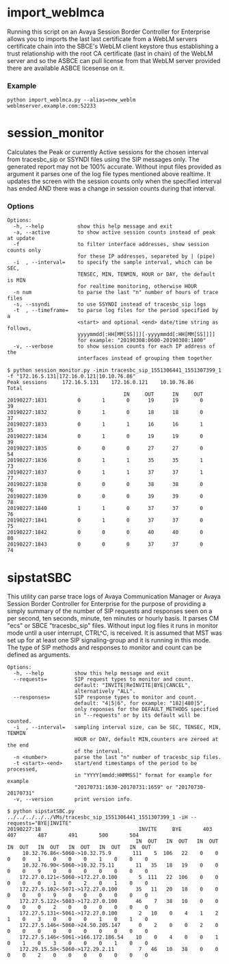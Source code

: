# import_weblmca #

Running this script on an Avaya Session Border Controller for Enterprise allows you to imports the last
last certificate from a WebLM servers certificate chain into the SBCE's WebLM client keystore thus establishing a trust
relationship with the root CA certificate (last in chain) of the WebLM server and so the ASBCE can pull license from
that WebLM server provided there are available ASBCE licesense on it.

### Example ###
```
python import_weblmca.py --alias=new_weblm weblmserver.example.com:52233
```

# session_monitor #

Calculates the Peak or currently  Active sessions for the chosen interval 
from tracesbc_sip or SSYNDI files using the SIP messages only. The 
generated report may not be  100% accurate. Without input files provided 
as argument it parses one of the log file types mentioned above realtime. It 
updates the screen with the session counts only when the specified interval 
has ended  AND there was a change in session counts during that interval.

### Options ###

```
Options:
  -h, --help           show this help message and exit
  -a, --active         to show active session counts instead of peak at update
  -f                   to filter interface addresses, show session counts only
                       for these IP addresses, separeted by | (pipe)
  -i  , --interval=    to specify the sample interval, which can be SEC,
                       TENSEC, MIN, TENMIN, HOUR or DAY, the default is MIN
                       for realtime monitoring, otherwise HOUR
  -n num               to parse the last "n" number of hours of trace files
  -s, --ssyndi         to use SSYNDI instead of tracesbc_sip logs
  -t  , --timeframe=   to parse log files for the period specified by a
                       <start> and optional <end> date/time string as follows,
                       yyyymmdd[:HH[MM[SS]]][-yyyymmdd[:HH[MM[SS]]]]
                       for example: "20190308:0600-20190308:1800"
  -v, --verbose        to show session counts for each IP address of the
                       interfaces instead of grouping them together
```

```
$ python session_monitor.py -imin tracesbc_sip_1551306441_1551307399_1 -f "172.16.5.131|172.16.0.121|10.10.76.86"
Peak sessions     172.16.5.131    172.16.0.121    10.10.76.86        Total
                                      IN     OUT      IN     OUT
20190227:1831          0       1       0      19      19       0        39
20190227:1832          0       1       0      18      18       0        37
20190227:1833          0       1       1      16      16       1        35
20190227:1834          0       1       0      19      19       0        39
20190227:1835          0       0       0      27      27       0        54
20190227:1836          0       1       1      35      35       1        73
20190227:1837          0       1       1      37      37       1        77
20190227:1838          0       0       0      38      38       0        76
20190227:1839          0       0       0      39      39       0        78
20190227:1840          1       1       0      37      37       0        76
20190227:1841          0       1       0      37      37       0        75
20190227:1842          0       0       0      40      40       0        80
20190227:1843          0       0       0      37      37       0        74
```


# sipstatSBC #

This utility can parse trace logs of Avaya Communication Manager or Avaya
Session Border Controller for Enterprise for the purpose of providing a simply
summary of the number of SIP requests and responses seen on a per second, ten
seconds, minute, ten minutes or hourly basis. It parses CM "ecs" or SBCE
"tracesbc_sip" files. Without input log files it runs in monitor mode until a
user interrupt, CTRL^C, is received. It is assumed that MST was set up for at
least one SIP signaling-group and it is running in this mode. The type of SIP
methods and responses to monitor and count can be defined as arguments.


```
Options:
  -h, --help          show this help message and exit
  --requests=         SIP request types to monitor and count.
                      default: "INVITE|ReINVITE|BYE|CANCEL",
                      alternatively "ALL".
  --responses=        SIP response types to monitor and count.
                      default: "4|5|6", for example: "182|480|5",
                      only reponses for the DEFAULT_METHODS specified
                      in "--requests" or by its default will be counted.
  -i  , --interval=   sampling interval size, can be SEC, TENSEC, MIN, TENMIN
                      HOUR or DAY, default MIN,counters are zeroed at the end
                      of the interval.
  -n <number>         parse the last "n" number of tracesbc_sip files.
  -t <start>-<end>    start/end timestamps of the period to be processed,
                      in "YYYY[mmdd:HHMMSS]" format for example for example
                      "20170731:1630-20170731:1659" or "20170730-20170731"
  -v, --version       print version info.
```

```
$ python sipstatSBC.py ../../../../../VMs/tracesbc_sip_1551306441_1551307399_1 -iH --requests="BYE|INVITE"
20190227:18                                INVITE     BYE       403       407       487       491       500       504
                                          IN  OUT   IN  OUT   IN  OUT   IN  OUT   IN  OUT   IN  OUT   IN  OUT   IN  OUT
     10.32.76.86<-5060->10.32.75.9       111    5  106   22    0    0    0    0    1    0    0    0    1    0    0    0
     10.32.76.90<-5060->10.32.75.11       11   35   18   19    0    0    0    0    9    0    0    0    0    0    0    0
    172.27.0.121<-5060->172.27.0.100       5  111   22  106    0    0    0    0    0    1    0    2    0    1    0    0
    172.27.5.102<-5071->172.27.0.100      35   11   20   18    0    0    0    0    0    9    0    0    0    0    0    0
    172.27.5.122<-5083->172.27.0.100      46    7   38   10    0    0    0    0    0    2    0    0    0    0    0    0
    172.27.5.131<-5061->172.27.0.100       2   10    0    4    1    2    1    0    3    0    0    0    1    0    1    0
    172.27.5.146<-5060->24.50.205.147      0    2    0    0    2    0    0    0    0    0    0    0    0    0    0    0
    172.27.5.146<-5061->166.172.186.54    10    0    4    0    0    1    0    1    0    3    0    0    0    1    0    0
    172.29.15.58<-5060->172.29.2.11        7   46   10   38    0    0    0    0    2    0    0    0    0    0    0    0
```
